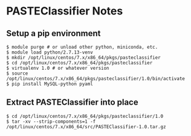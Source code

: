 # PASTEClassifier Notes

## Setup a pip environment
```
$ module purge # or unload other python, miniconda, etc.
$ module load python/2.7.13-venv
$ mkdir /opt/linux/centos/7.x/x86_64/pkgs/pasteclassifier
$ cd /opt/linux/centos/7.x/x86_64/pkgs/pasteclassifier
$ virtualenv 1.0 # or whatever version
$ source /opt/linux/centos/7.x/x86_64/pkgs/pasteclassifier/1.0/bin/activate
$ pip install MySQL-python pyaml
```

## Extract PASTEClassifier into place
```
$ cd /opt/linux/centos/7.x/x86_64/pkgs/pasteclassifier/1.0
$ tar -xv --strip-components=1 -f /opt/linux/centos/7.x/x86_64/src/PASTEClassifier-1.0.tar.gz
```
